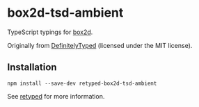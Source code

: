 # box2d-tsd-ambient

TypeScript typings for [box2d](http://code.google.com/p/box2dweb/).

Originally from [DefinitelyTyped](https://github.com/DefinitelyTyped/DefinitelyTyped) (licensed under the MIT license).

## Installation

```
npm install --save-dev retyped-box2d-tsd-ambient
```

See [retyped](https://github.com/retyped/retyped) for more information.